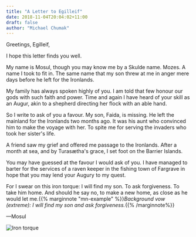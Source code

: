 ```yaml
---
title: "A Letter to Egilleif"
date: 2018-11-04T20:04:02+11:00
draft: false
author: "Michael Chumak"
---
```


Greetings, Egilleif,

I hope this letter finds you well.

My name is Mosul, though you may know me by a Skulde name. Mozes. A name I took to fit in. The same name that my son threw at me in anger mere days before he left for the Ironlands.

My family has always spoken highly of you. I am told that few honour our gods with such faith and power. Time and again I have heard of your skill as an Augur, akin to a shepherd directing her flock with an able hand.

So I write to ask of you a favour. My son, Faida, is missing. He left the mainland for the Ironlands two months ago. It was his aunt who convinced him to make the voyage with her. To spite me for serving the invaders who took her sister's life.

A friend saw my grief and offered me passage to the Ironlands. After a month at sea, and by Turasætha's grace, I set foot on the Barrier Islands.

You may have guessed at the favour I would ask of you. I have managed to barter for the services of a raven keeper in the fishing town of Fargrave in hope that you may lend your Augury to my quest.

For I swear on this iron torque: I will find my son. To ask forgiveness. To take him home. And should he say no, to make a new home, as close as he would let me.{{% marginnote "mn-example" %}}_Background vow (extreme): I will find my son and ask forgiveness._{{% /marginnote%}}

—Mosul

![Iron torque](/images/Torque.jpg)